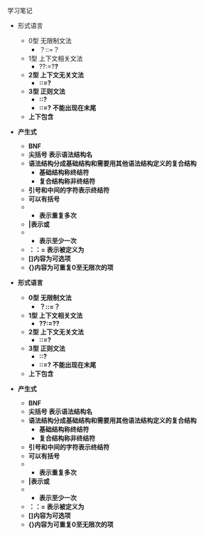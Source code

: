 学习笔记



* 形式语言
  * 0型 无限制文法
    * ？::=？
  * 1型 上下文相关文法
    * ?<a>?:=?<b>?
  * 2型 上下文无关文法
    * <a>::=?
  * 3型 正则文法
    * <a>::<a>?
    * <a>::=?<a> 不能出现在末尾
  * 上下包含
* 产生式
  * BNF
  * 尖括号 表示语法结构名
  * 语法结构分成基础结构和需要用其他语法结构定义的复合结构
    * 基础结构称终结符
    * 复合结构称非终结符
  * 引号和中间的字符表示终结符
  * 可以有括号
  * * 表示重复多次
  * |表示或
  * + 表示至少一次
  * ：：= 表示被定义为
  * []内容为可选项
  * {}内容为可重复0至无限次的项
* 形式语言
  * 0型 无限制文法
    * ？::=？
  * 1型 上下文相关文法
    * ?<a>?:=?<b>?
  * 2型 上下文无关文法
    * <a>::=?
  * 3型 正则文法
    * <a>::<a>?
    * <a>::=?<a> 不能出现在末尾
  * 上下包含

* 产生式
  * BNF
  * 尖括号 表示语法结构名
  * 语法结构分成基础结构和需要用其他语法结构定义的复合结构
    * 基础结构称终结符
    * 复合结构称非终结符
  * 引号和中间的字符表示终结符
  * 可以有括号
  * * 表示重复多次
  * |表示或
  * + 表示至少一次
  * ：：= 表示被定义为
  * []内容为可选项
  * {}内容为可重复0至无限次的项
